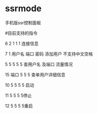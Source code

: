 # ssrmode
手机版ssr控制面板


#目前支持的指令

6 2 1 1 1  连接信息

7 1 用户名 端口  密码  添加用户  不支持中文空格

5 5 5 5 5 查用户名 及端口  流量情况

 15 端口 5 5  5 查单用户详细信息
 
10 5 5  5 5 启动

11 5 5 5  5停止

12 5 5 5 5重启
